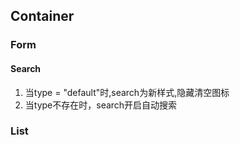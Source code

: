## Container
### Form
#### Search
1. 当type = "default"时,search为新样式,隐藏清空图标
2. 当type不存在时，search开启自动搜索

### List